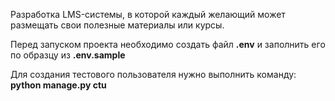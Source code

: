  Разработка LMS-системы, в которой каждый желающий может размещать свои полезные материалы или курсы.
 

Перед запуском проекта необходимо создать файл **.env** и заполнить его по образцу из **.env.sample**

Для создания тестового пользователя нужно выполнить команду:
**python manage.py ctu**

